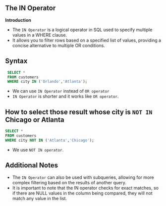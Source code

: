 ## The IN Operator

**Introduction**
- The `IN Operator` is a logical operator in SQL used to specify multiple values in a WHERE clause.
- It allows you to filter rows based on a specified list of values, providing a concise alternative to multiple OR conditions.

## Syntax

```sql 
 SELECT *  
 FROM customers 
 WHERE city IN ('Orlando','Atlanta');
```
 - We can use `IN Operator` instead of `OR operator`
 - `IN Operator` is shorter and it works like `OR operator`.

 ## How to select those result whose city is `NOT IN` Chicago or Atlanta
 
 ```sql 
 SELECT *  
 FROM customers  
 WHERE city NOT IN ('Atlanta','Chicago');
 ```
- We use `NOT IN operator`.
  
## Additional Notes  

- The `IN Operator` can also be used with subqueries, allowing for more complex filtering based on the results of another query.
- It is important to note that the IN operator checks for exact matches, so if there are NULL values in the column being compared, they 
  will not match any value in the list.
 


